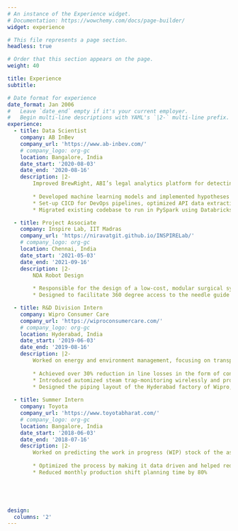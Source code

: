 ```yaml
---
# An instance of the Experience widget.
# Documentation: https://wowchemy.com/docs/page-builder/
widget: experience

# This file represents a page section.
headless: true

# Order that this section appears on the page.
weight: 40

title: Experience
subtitle: 

# Date format for experience
date_format: Jan 2006
#   Leave `date_end` empty if it's your current employer.
#   Begin multi-line descriptions with YAML's `|2-` multi-line prefix.
experience:
  - title: Data Scientist
    company: AB InBev
    company_url: 'https://www.ab-inbev.com/'
    # company_logo: org-gc
    location: Bangalore, India
    date_start: '2020-08-03'
    date_end: '2020-08-16'
    description: |2-
        Improved BrewRight, ABI’s legal analytics platform for detecting fraudulent transactions for financial compliance
        
        * Developed machine learning models and implemented hypotheses to flag anomalous and risky transactions
        * Set-up CICD for DevOps pipelines, optimized API data extraction scripts and achieved E2E Automation
        * Migrated existing codebase to run in PySpark using Databricks; reducing runtime by 70%, saving USD 100,000

  - title: Project Associate  
    company: Inspire Lab, IIT Madras
    company_url: 'https://niravatgit.github.io/INSPIRELab/'
    # company_logo: org-gc
    location: Chennai, India
    date_start: '2021-05-03'
    date_end: '2021-09-16'
    description: |2-
        NDA Robot Design
        
        * Responsible for the design of a low-cost, modular surgical system to guide invasive surgical operations.
        * Designed to facilitate 360 degree access to the needle guide during surgical operations; Controlled through servo motors.

  - title: R&D Division Intern
    company: Wipro Consumer Care
    company_url: 'https://wiproconsumercare.com/'
    # company_logo: org-gc
    location: Hyderabad, India
    date_start: '2019-06-03'
    date_end: '2019-08-16'
    description: |2-
        Worked on energy and environment management, focusing on transport of toilet soap production materials 
        
        * Achieved over 30% reduction in line losses in the form of condensate, saving over 10 million INR/year
        * Introduced automized steam trap-monitoring wirelessly and proposed a two-stage desuperheater system for precise temperature control at the machine end, reducing energy wastage by 20% and estimated cost reduction by 10%
        * Designed the piping layout of the Hyderabad factory of Wipro, capable of producing 20L soaps per day
        
  - title: Summer Intern
    company: Toyota
    company_url: 'https://www.toyotabharat.com/'
    # company_logo: org-gc
    location: Bangalore, India
    date_start: '2018-06-03'
    date_end: '2018-07-16'
    description: |2-
        Worked on predicting the work in progress (WIP) stock of the assembly shop. 
        
        * Optimized the process by making it data driven and helped reduce the WIP stock by 9%
        * Reduced monthly production shift planning time by 80%

        



design:
  columns: '2'
---
```



